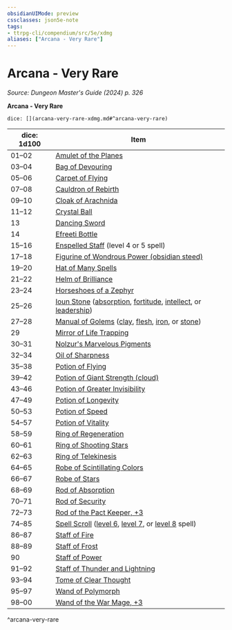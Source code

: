```yaml
---
obsidianUIMode: preview
cssclasses: json5e-note
tags:
- ttrpg-cli/compendium/src/5e/xdmg
aliases: ["Arcana - Very Rare"]
---
```

# Arcana - Very Rare
*Source: Dungeon Master's Guide (2024) p. 326* 

**Arcana - Very Rare**

`dice: [](arcana-very-rare-xdmg.md#^arcana-very-rare)`

| dice: 1d100 | Item |
|-------------|------|
| 01–02 | [Amulet of the Planes](3-Compendium/items/amulet-of-the-planes-xdmg.md) |
| 03–04 | [Bag of Devouring](3-Compendium/items/bag-of-devouring-xdmg.md) |
| 05–06 | [Carpet of Flying](3-Compendium/items/carpet-of-flying-xdmg.md) |
| 07–08 | [Cauldron of Rebirth](3-Compendium/items/cauldron-of-rebirth-xdmg.md) |
| 09–10 | [Cloak of Arachnida](3-Compendium/items/cloak-of-arachnida-xdmg.md) |
| 11–12 | [Crystal Ball](3-Compendium/items/crystal-ball-xdmg.md) |
| 13 | [Dancing Sword](3-Compendium/items/dancing-sword-xdmg.md) |
| 14 | [Efreeti Bottle](3-Compendium/items/efreeti-bottle-xdmg.md) |
| 15–16 | [Enspelled Staff](3-Compendium/items/enspelled-staff-xdmg.md) (level 4 or 5 spell) |
| 17–18 | [Figurine of Wondrous Power (obsidian steed)](3-Compendium/items/figurine-of-wondrous-power-obsidian-steed-xdmg.md) |
| 19–20 | [Hat of Many Spells](3-Compendium/items/hat-of-many-spells-xdmg.md) |
| 21–22 | [Helm of Brilliance](3-Compendium/items/helm-of-brilliance-xdmg.md) |
| 23–24 | [Horseshoes of a Zephyr](3-Compendium/items/horseshoes-of-a-zephyr-xdmg.md) |
| 25–26 | [Ioun Stone](3-Compendium/items/ioun-stone-xdmg.md) ([absorption](3-Compendium/items/ioun-stone-absorption-xdmg.md), [fortitude](3-Compendium/items/ioun-stone-fortitude-xdmg.md), [intellect](3-Compendium/items/ioun-stone-intellect-xdmg.md), or [leadership](3-Compendium/items/ioun-stone-leadership-xdmg.md)) |
| 27–28 | [Manual of Golems](3-Compendium/items/manual-of-golems-xdmg.md) ([clay](3-Compendium/items/manual-of-clay-golems-xdmg.md), [flesh](3-Compendium/items/manual-of-flesh-golems-xdmg.md), [iron](3-Compendium/items/manual-of-iron-golems-xdmg.md), or [stone](3-Compendium/items/manual-of-stone-golems-xdmg.md)) |
| 29 | [Mirror of Life Trapping](3-Compendium/items/mirror-of-life-trapping-xdmg.md) |
| 30–31 | [Nolzur's Marvelous Pigments](3-Compendium/items/nolzurs-marvelous-pigments-xdmg.md) |
| 32–34 | [Oil of Sharpness](3-Compendium/items/oil-of-sharpness-xdmg.md) |
| 35–38 | [Potion of Flying](3-Compendium/items/potion-of-flying-xdmg.md) |
| 39–42 | [Potion of Giant Strength (cloud)](3-Compendium/items/potion-of-cloud-giant-strength-xdmg.md) |
| 43–46 | [Potion of Greater Invisibility](3-Compendium/items/potion-of-greater-invisibility-xdmg.md) |
| 47–49 | [Potion of Longevity](3-Compendium/items/potion-of-longevity-xdmg.md) |
| 50–53 | [Potion of Speed](3-Compendium/items/potion-of-speed-xdmg.md) |
| 54–57 | [Potion of Vitality](3-Compendium/items/potion-of-vitality-xdmg.md) |
| 58–59 | [Ring of Regeneration](3-Compendium/items/ring-of-regeneration-xdmg.md) |
| 60–61 | [Ring of Shooting Stars](3-Compendium/items/ring-of-shooting-stars-xdmg.md) |
| 62–63 | [Ring of Telekinesis](3-Compendium/items/ring-of-telekinesis-xdmg.md) |
| 64–65 | [Robe of Scintillating Colors](3-Compendium/items/robe-of-scintillating-colors-xdmg.md) |
| 66–67 | [Robe of Stars](3-Compendium/items/robe-of-stars-xdmg.md) |
| 68–69 | [Rod of Absorption](3-Compendium/items/rod-of-absorption-xdmg.md) |
| 70–71 | [Rod of Security](3-Compendium/items/rod-of-security-xdmg.md) |
| 72–73 | [Rod of the Pact Keeper, +3](3-Compendium/items/3-rod-of-the-pact-keeper-xdmg.md) |
| 74–85 | [Spell Scroll](3-Compendium/items/spell-scroll-xdmg.md) ([level 6](3-Compendium/items/spell-scroll-level-6-xdmg.md), [level 7](3-Compendium/items/spell-scroll-level-7-xdmg.md), or [level 8](3-Compendium/items/spell-scroll-level-8-xdmg.md) spell) |
| 86–87 | [Staff of Fire](3-Compendium/items/staff-of-fire-xdmg.md) |
| 88–89 | [Staff of Frost](3-Compendium/items/staff-of-frost-xdmg.md) |
| 90 | [Staff of Power](3-Compendium/items/staff-of-power-xdmg.md) |
| 91–92 | [Staff of Thunder and Lightning](3-Compendium/items/staff-of-thunder-and-lightning-xdmg.md) |
| 93–94 | [Tome of Clear Thought](3-Compendium/items/tome-of-clear-thought-xdmg.md) |
| 95–97 | [Wand of Polymorph](3-Compendium/items/wand-of-polymorph-xdmg.md) |
| 98–00 | [Wand of the War Mage, +3](3-Compendium/items/3-wand-of-the-war-mage-xdmg.md) |
^arcana-very-rare